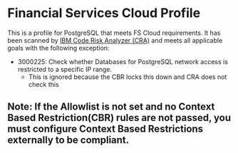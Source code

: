 # Financial Services Cloud Profile

This is a profile for PostgreSQL that meets FS Cloud requirements.
It has been scanned by [IBM Code Risk Analyzer (CRA)](https://cloud.ibm.com/docs/code-risk-analyzer-cli-plugin?topic=code-risk-analyzer-cli-plugin-cra-cli-plugin#terraform-command) and meets all applicable goals with the following exception:
- 3000225: Check whether Databases for PostgreSQL network access is restricted to a specific IP range.
  - This is ignored because the CBR locks this down and CRA does not check this

## Note: If the Allowlist is not set and no Context Based Restriction(CBR) rules are not passed, you must configure Context Based Restrictions externally to be compliant.
